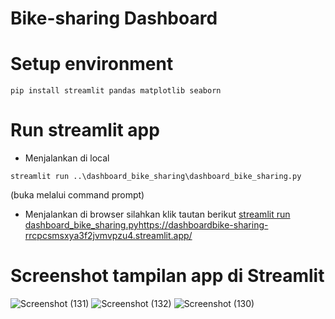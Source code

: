 # Bike-sharing Dashboard 
# Setup environment
```
pip install streamlit pandas matplotlib seaborn
```
# Run streamlit app
- Menjalankan di local
```
streamlit run ..\dashboard_bike_sharing\dashboard_bike_sharing.py
```
  (buka melalui command prompt)
- Menjalankan di browser silahkan klik tautan berikut
[streamlit run dashboard_bike_sharing.py](https://dashboardbike-sharing-rrcpcsmsxya3f2jvmvpzu4.streamlit.app/)https://dashboardbike-sharing-rrcpcsmsxya3f2jvmvpzu4.streamlit.app/
# Screenshot tampilan app di Streamlit
![Screenshot (131)](https://github.com/fannof/dashboard_bike-sharing/assets/99071605/c32ca0d6-7c0f-4440-a7b7-02a131fb7116)
![Screenshot (132)](https://github.com/fannof/dashboard_bike-sharing/assets/99071605/ce00cc9b-8ed9-468a-85cb-31f8c8d1469c)
![Screenshot (130)](https://github.com/fannof/dashboard_bike-sharing/assets/99071605/5cd64ec8-8d8a-4a00-bfd5-7e8a77e7c9fa)
